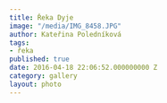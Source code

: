 ```yaml
---
title: Řeka Dyje
image: "/media/IMG_8458.JPG"
author: Kateřina Poledníková
tags:
- řeka
published: true
date: 2016-04-18 22:06:52.000000000 Z
category: gallery
layout: photo
---
```

